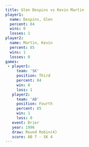 ```yaml
---
title: Glen Despins vs Kevin Martin
player1:             
  name: Despins, Glen
  percent: 84        
  wins: 0            
  losses: 1          
player2:             
  name: Martin, Kevin
  percent: 85        
  wins: 1            
  losses: 0          
games:
 - player1:         
     team: 'SK'     
     position: Third
     percent: 84    
     win: 0         
     loss: 1        
   player2:          
     team: 'AB'      
     position: Fourth
     percent: 85     
     win: 1          
     loss: 0         
   event: Brier        
   year: 1996          
   draw: Round Robin(4)
   score: AB 7 - SK 4  
---
```


